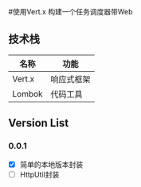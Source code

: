 #使用Vert.x 构建一个任务调度器带Web  

## 技术栈 
| 名称 | 功能 |
| --- | --- |
| Vert.x | 响应式框架 |
| Lombok | 代码工具|


## Version List
### 0.0.1
- [x] 简单的本地版本封装
- [ ] HttpUtil封装